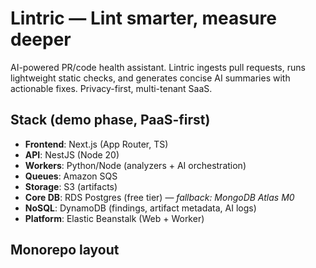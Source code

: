 # Lintric — Lint smarter, measure deeper

AI-powered PR/code health assistant. Lintric ingests pull requests, runs lightweight static checks,
and generates concise AI summaries with actionable fixes. Privacy-first, multi-tenant SaaS.

## Stack (demo phase, PaaS-first)

- **Frontend**: Next.js (App Router, TS)
- **API**: NestJS (Node 20)
- **Workers**: Python/Node (analyzers + AI orchestration)
- **Queues**: Amazon SQS
- **Storage**: S3 (artifacts)
- **Core DB**: RDS Postgres (free tier) — _fallback: MongoDB Atlas M0_
- **NoSQL**: DynamoDB (findings, artifact metadata, AI logs)
- **Platform**: Elastic Beanstalk (Web + Worker)

## Monorepo layout

